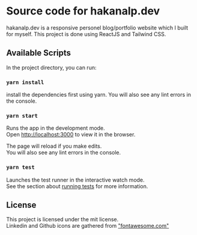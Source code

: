 # Source code for hakanalp.dev

hakanalp.dev is a responsive personel blog/portfolio website which I built for myself.
This project is done using ReactJS and Tailwind CSS.

## Available Scripts

In the project directory, you can run:

### `yarn install`

install the dependencies first using yarn.
You will also see any lint errors in the console.

### `yarn start`

Runs the app in the development mode.\
Open [http://localhost:3000](http://localhost:3000) to view it in the browser.

The page will reload if you make edits.\
You will also see any lint errors in the console.

### `yarn test`

Launches the test runner in the interactive watch mode.\
See the section about [running tests](https://facebook.github.io/create-react-app/docs/running-tests) for more information.

## License
This project is licensed under the mit license.\
Linkedin and Github icons are gathered from ["fontawesome.com"](https://fontawesome.com/)
